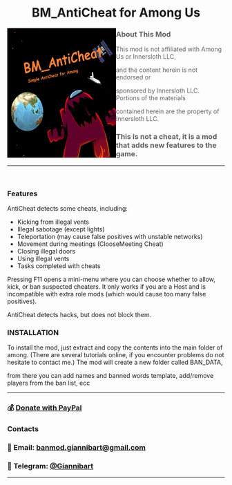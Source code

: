<h1 align="center">BM_AntiCheat for Among Us</h1>

<img align="left" alt="Cover" src="/image.png" width="50%" height="300" />
<p align="right">

> ### About This Mod
> 
> This mod is not affiliated with Among Us or Innersloth LLC,
> 
> and the content herein is not endorsed or
> 
> sponsored by Innersloth LLC. Portions of the materials
> 
> contained herein are the property of Innersloth LLC.
> 
> ### This is not a cheat, it is a mod that adds new features to the game.

---
<br>

### Features

AntiCheat detects some cheats, including:
- Kicking from illegal vents
- Illegal sabotage (except lights)
- Teleportation (may cause false positives with unstable networks)
- Movement during meetings (ClooseMeeting Cheat)
- Closing illegal doors
- Using illegal vents
- Tasks completed with cheats

Pressing F11 opens a mini-menu where you can choose whether to allow, kick, or ban suspected cheaters.
It only works if you are a Host and is incompatible with extra role mods (which would cause too many false positives).

AntiCheat detects hacks, but does not block them.

### INSTALLATION

To install the mod, just extract and copy the contents into the main folder of among.
(There are several tutorials online, if you encounter problems do not hesitate to contact me.)
The mod will create a new folder called BAN_DATA,

from there you can add names and banned words template, add/remove players from the ban list, ecc

---


### 💰 [Donate with PayPal](https://www.paypal.com/donate/?hosted_button_id=AQTKF6FGQLPCL)

### Contacts 
### 📧 Email: [banmod.giannibart@gmail.com](banmod.giannibart@gmail.com)  
### 💬 Telegram: [@Giannibart](https://t.me/Giannibart)
---

